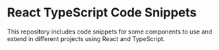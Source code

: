 # React TypeScript Code Snippets

This repository includes code snippets for some components to use and extend in different projects using React and TypeScript.
